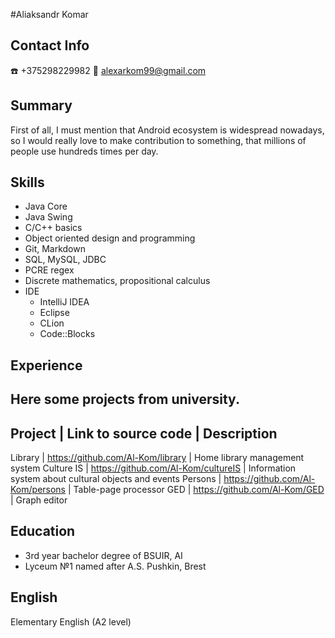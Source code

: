 #Aliaksandr Komar

## Contact Info
:phone: +375298229982
:email: alexarkom99@gmail.com

## Summary
First of all, I must mention that Android ecosystem is widespread nowadays, so I would really love to make contribution to something, that millions of people use hundreds times per day.

## Skills
* Java Core
* Java Swing
* C/C++ basics
* Object oriented design and programming
* Git, Markdown
* SQL, MySQL, JDBC
* PCRE regex
* Discrete mathematics, propositional calculus
* IDE
  * IntelliJ IDEA
  * Eclipse
  * CLion
  * Code::Blocks


## Experience
Here some projects from university.
-------------------------------------------
Project | Link to source code | Description
-------------------------------------------
Library | https://github.com/Al-Kom/library | Home library management system
Culture IS | https://github.com/Al-Kom/cultureIS | Information system about cultural objects and events
Persons | https://github.com/Al-Kom/persons | Table-page processor
GED | https://github.com/Al-Kom/GED | Graph editor

## Education
* 3rd year bachelor degree of BSUIR, AI
* Lyceum №1 named after A.S. Pushkin, Brest

## English
Elementary English (A2 level)

